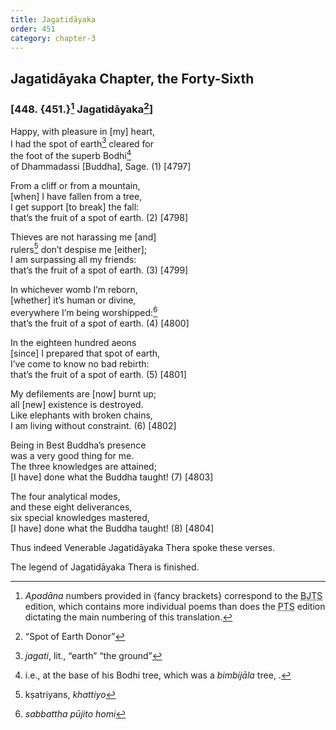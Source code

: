 ```yaml
---
title: Jagatidāyaka
order: 451
category: chapter-3
---
```


## Jagatidāyaka Chapter, the Forty-Sixth

### \[448. {451.}[^1] Jagatidāyaka[^2]\]

Happy, with pleasure in \[my\] heart,  
I had the spot of earth[^3] cleared for  
the foot of the superb Bodhi[^4]  
of Dhammadassi \[Buddha\], Sage. (1) \[4797\]

From a cliff or from a mountain,  
\[when\] I have fallen from a tree,  
I get support \[to break\] the fall:  
that’s the fruit of a spot of earth. (2) \[4798\]

Thieves are not harassing me \[and\]  
rulers[^5] don’t despise me \[either\];  
I am surpassing all my friends:  
that’s the fruit of a spot of earth. (3) \[4799\]

In whichever womb I’m reborn,  
\[whether\] it’s human or divine,  
everywhere I’m being worshipped:[^6]  
that’s the fruit of a spot of earth. (4) \[4800\]

In the eighteen hundred aeons  
\[since\] I prepared that spot of earth,  
I’ve come to know no bad rebirth:  
that’s the fruit of a spot of earth. (5) \[4801\]

My defilements are \[now\] burnt up;  
all \[new\] existence is destroyed.  
Like elephants with broken chains,  
I am living without constraint. (6) \[4802\]

Being in Best Buddha’s presence  
was a very good thing for me.  
The three knowledges are attained;  
\[I have\] done what the Buddha taught! (7) \[4803\]

The four analytical modes,  
and these eight deliverances,  
six special knowledges mastered,  
\[I have\] done what the Buddha taught! (8) \[4804\]

Thus indeed Venerable Jagatidāyaka Thera spoke these verses.

The legend of Jagatidāyaka Thera is finished.

[^1]: *Apadāna* numbers provided in {fancy brackets} correspond to the <abbr title="Buddha Jayanthi Tripitaka Series">BJTS</abbr> edition, which contains more individual poems than does the <abbr title="Pali Text Society">PTS</abbr> edition dictating the main numbering of this translation.

[^2]: “Spot of Earth Donor”

[^3]: *jagati*, lit., “earth” “the ground”

[^4]: i.e., at the base of his Bodhi tree, which was a *bimbijāla* tree, .

[^5]: kṣatriyans, *khattiyo*

[^6]: *sabbattha pūjito homi*
